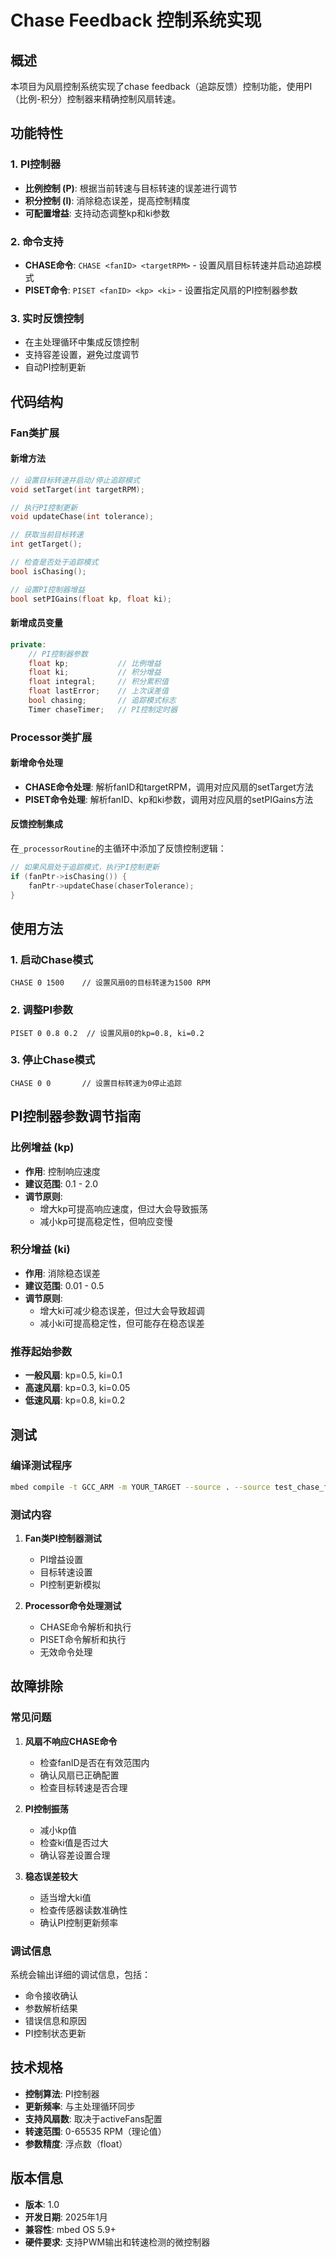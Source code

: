 # Chase Feedback 控制系统实现

## 概述

本项目为风扇控制系统实现了chase feedback（追踪反馈）控制功能，使用PI（比例-积分）控制器来精确控制风扇转速。

## 功能特性

### 1. PI控制器
- **比例控制 (P)**: 根据当前转速与目标转速的误差进行调节
- **积分控制 (I)**: 消除稳态误差，提高控制精度
- **可配置增益**: 支持动态调整kp和ki参数

### 2. 命令支持
- **CHASE命令**: `CHASE <fanID> <targetRPM>` - 设置风扇目标转速并启动追踪模式
- **PISET命令**: `PISET <fanID> <kp> <ki>` - 设置指定风扇的PI控制器参数

### 3. 实时反馈控制
- 在主处理循环中集成反馈控制
- 支持容差设置，避免过度调节
- 自动PI控制更新

## 代码结构

### Fan类扩展

#### 新增方法
```cpp
// 设置目标转速并启动/停止追踪模式
void setTarget(int targetRPM);

// 执行PI控制更新
void updateChase(int tolerance);

// 获取当前目标转速
int getTarget();

// 检查是否处于追踪模式
bool isChasing();

// 设置PI控制器增益
bool setPIGains(float kp, float ki);
```

#### 新增成员变量
```cpp
private:
    // PI控制器参数
    float kp;           // 比例增益
    float ki;           // 积分增益
    float integral;     // 积分累积值
    float lastError;    // 上次误差值
    bool chasing;       // 追踪模式标志
    Timer chaseTimer;   // PI控制定时器
```

### Processor类扩展

#### 新增命令处理
- **CHASE命令处理**: 解析fanID和targetRPM，调用对应风扇的setTarget方法
- **PISET命令处理**: 解析fanID、kp和ki参数，调用对应风扇的setPIGains方法

#### 反馈控制集成
在`_processorRoutine`的主循环中添加了反馈控制逻辑：
```cpp
// 如果风扇处于追踪模式，执行PI控制更新
if (fanPtr->isChasing()) {
    fanPtr->updateChase(chaserTolerance);
}
```

## 使用方法

### 1. 启动Chase模式
```
CHASE 0 1500    // 设置风扇0的目标转速为1500 RPM
```

### 2. 调整PI参数
```
PISET 0 0.8 0.2  // 设置风扇0的kp=0.8, ki=0.2
```

### 3. 停止Chase模式
```
CHASE 0 0       // 设置目标转速为0停止追踪
```

## PI控制器参数调节指南

### 比例增益 (kp)
- **作用**: 控制响应速度
- **建议范围**: 0.1 - 2.0
- **调节原则**: 
  - 增大kp可提高响应速度，但过大会导致振荡
  - 减小kp可提高稳定性，但响应变慢

### 积分增益 (ki)
- **作用**: 消除稳态误差
- **建议范围**: 0.01 - 0.5
- **调节原则**:
  - 增大ki可减少稳态误差，但过大会导致超调
  - 减小ki可提高稳定性，但可能存在稳态误差

### 推荐起始参数
- **一般风扇**: kp=0.5, ki=0.1
- **高速风扇**: kp=0.3, ki=0.05
- **低速风扇**: kp=0.8, ki=0.2

## 测试

### 编译测试程序
```bash
mbed compile -t GCC_ARM -m YOUR_TARGET --source . --source test_chase_feedback.cpp
```

### 测试内容
1. **Fan类PI控制器测试**
   - PI增益设置
   - 目标转速设置
   - PI控制更新模拟

2. **Processor命令处理测试**
   - CHASE命令解析和执行
   - PISET命令解析和执行
   - 无效命令处理

## 故障排除

### 常见问题

1. **风扇不响应CHASE命令**
   - 检查fanID是否在有效范围内
   - 确认风扇已正确配置
   - 检查目标转速是否合理

2. **PI控制振荡**
   - 减小kp值
   - 检查ki值是否过大
   - 确认容差设置合理

3. **稳态误差较大**
   - 适当增大ki值
   - 检查传感器读数准确性
   - 确认PI控制更新频率

### 调试信息
系统会输出详细的调试信息，包括：
- 命令接收确认
- 参数解析结果
- 错误信息和原因
- PI控制状态更新

## 技术规格

- **控制算法**: PI控制器
- **更新频率**: 与主处理循环同步
- **支持风扇数**: 取决于activeFans配置
- **转速范围**: 0-65535 RPM（理论值）
- **参数精度**: 浮点数（float）

## 版本信息

- **版本**: 1.0
- **开发日期**: 2025年1月
- **兼容性**: mbed OS 5.9+
- **硬件要求**: 支持PWM输出和转速检测的微控制器
